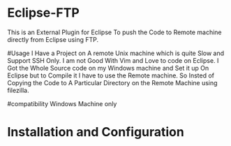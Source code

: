 # Eclipse-FTP
This is an External Plugin for Eclipse To push the Code to Remote machine directly from Eclipse using FTP.

#Usage
I Have a Project on A remote Unix machine which is quite Slow and  Support SSH Only.
I am not Good With Vim and Love to code on Eclipse.
I Got the Whole Source code on my Windows machine and Set it up On Eclipse but to Compile it I have to use the Remote machine.
So Insted of Copying the Code to A Particular Directory on the Remote Machine using filezilla.

#compatibility
Windows Machine only

# Installation and Configuration 
